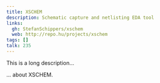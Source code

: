 ```yaml
---
title: XSCHEM
description: Schematic capture and netlisting EDA tool
links:
  gh: StefanSchippers/xschem
  web: http://repo.hu/projects/xschem
tags: []
talk: 235
---
```


This is a long description...
<!--more-->
... about XSCHEM.
